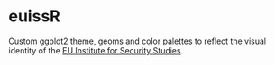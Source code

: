 # euissR
Custom ggplot2 theme, geoms and color palettes to reflect the visual identity of the [EU Institute for Security Studies](https://www.iss.europa.eu/).